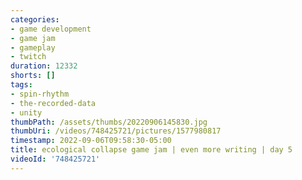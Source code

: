 ```yaml
---
categories:
- game development
- game jam
- gameplay
- twitch
duration: 12332
shorts: []
tags:
- spin-rhythm
- the-recorded-data
- unity
thumbPath: /assets/thumbs/20220906145830.jpg
thumbUri: /videos/748425721/pictures/1577980817
timestamp: 2022-09-06T09:58:30-05:00
title: ecological collapse game jam | even more writing | day 5
videoId: '748425721'
---
```

